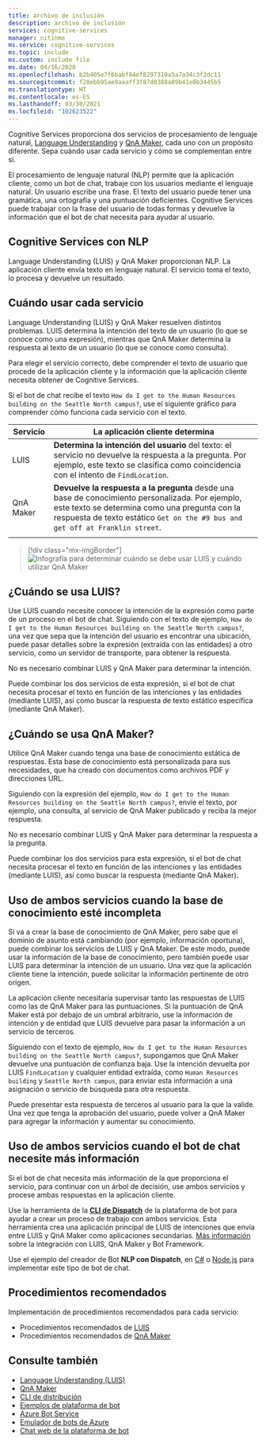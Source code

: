 ```yaml
---
title: archivo de inclusión
description: archivo de inclusión
services: cognitive-services
manager: nitinme
ms.service: cognitive-services
ms.topic: include
ms.custom: include file
ms.date: 04/16/2020
ms.openlocfilehash: b2b405e7f6babf84ef8297310a5a7a34c3f2dc11
ms.sourcegitcommit: f28ebb95ae9aaaff3f87d8388a09b41e0b3445b5
ms.translationtype: HT
ms.contentlocale: es-ES
ms.lasthandoff: 03/30/2021
ms.locfileid: "102623522"
---
```

Cognitive Services proporciona dos servicios de procesamiento de lenguaje natural, [Language Understanding](../luis/what-is-luis.md) y [QnA Maker](../qnamaker/overview/overview.md), cada uno con un propósito diferente. Sepa cuándo usar cada servicio y cómo se complementan entre sí.

El procesamiento de lenguaje natural (NLP) permite que la aplicación cliente, como un bot de chat, trabaje con los usuarios mediante el lenguaje natural. Un usuario escribe una frase. El texto del usuario puede tener una gramática, una ortografía y una puntuación deficientes. Cognitive Services puede trabajar con la frase del usuario de todas formas y devuelve la información que el bot de chat necesita para ayudar al usuario.

## <a name="cognitive-services-with-nlp"></a>Cognitive Services con NLP

Language Understanding (LUIS) y QnA Maker proporcionan NLP. La aplicación cliente envía texto en lenguaje natural. El servicio toma el texto, lo procesa y devuelve un resultado.

## <a name="when-to-use-each-service"></a>Cuándo usar cada servicio

Language Understanding (LUIS) y QnA Maker resuelven distintos problemas. LUIS determina la intención del texto de un usuario (lo que se conoce como una expresión), mientras que QnA Maker determina la respuesta al texto de un usuario (lo que se conoce como consulta).

Para elegir el servicio correcto, debe comprender el texto de usuario que procede de la aplicación cliente y la información que la aplicación cliente necesita obtener de Cognitive Services.

Si el bot de chat recibe el texto `How do I get to the Human Resources building on the Seattle North campus?`, use el siguiente gráfico para comprender cómo funciona cada servicio con el texto.

|Servicio|La aplicación cliente determina|
|--|--|
|LUIS|**Determina la intención del usuario** del texto: el servicio no devuelve la respuesta a la pregunta. Por ejemplo, este texto se clasifica como coincidencia con el intento de `FindLocation`.<br>|
|QnA Maker|**Devuelve la respuesta a la pregunta** desde una base de conocimiento personalizada. Por ejemplo, este texto se determina como una pregunta con la respuesta de texto estático `Get on the #9 bus and get off at Franklin street`.|
|||

> [!div class="mx-imgBorder"]
> ![Infografía para determinar cuándo se debe usar LUIS y cuándo utilizar QnA Maker](./luis-qna-maker-together-decision.png)

## <a name="when-do-you-use-luis"></a>¿Cuándo se usa LUIS?

Use LUIS cuando necesite conocer la intención de la expresión como parte de un proceso en el bot de chat. Siguiendo con el texto de ejemplo, `How do I get to the Human Resources building on the Seattle North campus?`, una vez que sepa que la intención del usuario es encontrar una ubicación, puede pasar detalles sobre la expresión (extraída con las entidades) a otro servicio, como un servidor de transporte, para obtener la respuesta.

No es necesario combinar LUIS y QnA Maker para determinar la intención.

Puede combinar los dos servicios de esta expresión, si el bot de chat necesita procesar el texto en función de las intenciones y las entidades (mediante LUIS), así como buscar la respuesta de texto estático específica (mediante QnA Maker).

## <a name="when-do-you-use-qna-maker"></a>¿Cuándo se usa QnA Maker?

Utilice QnA Maker cuando tenga una base de conocimiento estática de respuestas. Esta base de conocimiento está personalizada para sus necesidades, que ha creado con documentos como archivos PDF y direcciones URL.

Siguiendo con la expresión del ejemplo, `How do I get to the Human Resources building on the Seattle North campus?`, envíe el texto, por ejemplo, una consulta, al servicio de QnA Maker publicado y reciba la mejor respuesta.

No es necesario combinar LUIS y QnA Maker para determinar la respuesta a la pregunta.

Puede combinar los dos servicios para esta expresión, si el bot de chat necesita procesar el texto en función de las intenciones y las entidades (mediante LUIS), así como buscar la respuesta (mediante QnA Maker).

## <a name="use-both-services-when-your-knowledge-base-is-incomplete"></a>Uso de ambos servicios cuando la base de conocimiento esté incompleta

Si va a crear la base de conocimiento de QnA Maker, pero sabe que el dominio de asunto está cambiando (por ejemplo, información oportuna), puede combinar los servicios de LUIS y QnA Maker. De este modo, puede usar la información de la base de conocimiento, pero también puede usar LUIS para determinar la intención de un usuario. Una vez que la aplicación cliente tiene la intención, puede solicitar la información pertinente de otro origen.

La aplicación cliente necesitaría supervisar tanto las respuestas de LUIS como las de QnA Maker para las puntuaciones. Si la puntuación de QnA Maker está por debajo de un umbral arbitrario, use la información de intención y de entidad que LUIS devuelve para pasar la información a un servicio de terceros.

Siguiendo con el texto de ejemplo, `How do I get to the Human Resources building on the Seattle North campus?`, supongamos que QnA Maker devuelve una puntuación de confianza baja. Use la intención devuelta por LUIS `FindLocation` y cualquier entidad extraída, como `Human Resources building` y `Seattle North campus`, para enviar esta información a una asignación o servicio de búsqueda para otra respuesta.

Puede presentar esta respuesta de terceros al usuario para la que la valide. Una vez que tenga la aprobación del usuario, puede volver a QnA Maker para agregar la información y aumentar su conocimiento.

## <a name="use-both-services-when-your-chat-bot-needs-more-information"></a>Uso de ambos servicios cuando el bot de chat necesite más información

Si el bot de chat necesita más información de la que proporciona el servicio, para continuar con un árbol de decisión, use ambos servicios y procese ambas respuestas en la aplicación cliente.

Use la herramienta de la **[CLI de Dispatch](https://github.com/Microsoft/botbuilder-tools/tree/master/packages/Dispatch)** de la plataforma de bot para ayudar a crear un proceso de trabajo con ambos servicios. Esta herramienta crea una aplicación principal de LUIS de intenciones que envía entre LUIS y QnA Maker como aplicaciones secundarias. [Más información](/azure/bot-service/bot-builder-tutorial-dispatch?tabs=cs) sobre la integración con LUIS, QnA Maker y Bot Framework.

Use el ejemplo del creador de Bot **NLP con Dispatch**, en [C#](https://github.com/microsoft/BotBuilder-Samples/tree/master/samples/csharp_dotnetcore/14.nlp-with-dispatch) o [Node.js](https://github.com/microsoft/BotBuilder-Samples/tree/master/samples/javascript_nodejs/14.nlp-with-dispatch) para implementar este tipo de bot de chat.

## <a name="best-practices"></a>Procedimientos recomendados

Implementación de procedimientos recomendados para cada servicio:

* Procedimientos recomendados de [LUIS](../luis/luis-concept-best-practices.md)
* Procedimientos recomendados de [QnA Maker](../qnamaker/concepts/best-practices.md)

## <a name="see-also"></a>Consulte también

* [Language Understanding (LUIS)](../luis/what-is-luis.md)
* [QnA Maker](../qnamaker/overview/overview.md)
* [CLI de distribución](https://github.com/Microsoft/botbuilder-tools/tree/master/packages/Dispatch)
* [Ejemplos de plataforma de bot](https://github.com/Microsoft/BotBuilder-Samples)
* [Azure Bot Service](/azure/bot-service/bot-service-overview-introduction)
* [Emulador de bots de Azure](https://github.com/Microsoft/BotFramework-Emulator)
* [Chat web de la plataforma de bot](https://github.com/microsoft/BotFramework-WebChat)